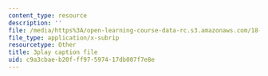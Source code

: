```yaml
---
content_type: resource
description: ''
file: /media/https%3A/open-learning-course-data-rc.s3.amazonaws.com/18-06-linear-algebra-spring-2010/c9a3cbaeb20fff97597417db007f7e8e_QVKj3LADCnA.srt
file_type: application/x-subrip
resourcetype: Other
title: 3play caption file
uid: c9a3cbae-b20f-ff97-5974-17db007f7e8e
---
```

